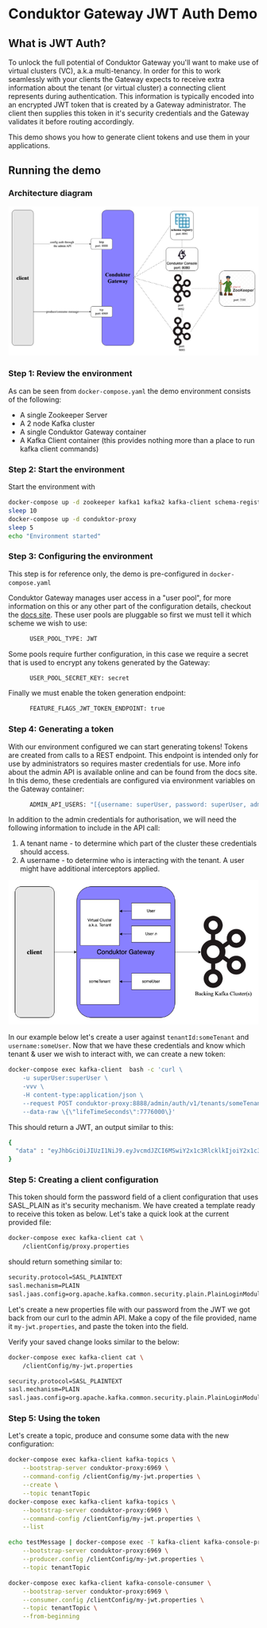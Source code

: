 # Conduktor Gateway JWT Auth Demo

## What is JWT Auth?

To unlock the full potential of Conduktor Gateway you'll want to make use of virtual clusters (VC), a.k.a multi-tenancy. In order for this to work seamlessly with your clients 
the Gateway expects to receive extra information about the tenant (or virtual cluster) a connecting client represents 
during authentication. This information is typically encoded into an encrypted JWT token that is 
created by a Gateway administrator. The client then supplies this token in it's security credentials and 
the Gateway validates it before routing accordingly.   

This demo shows you how to generate client tokens and use them in your applications.

## Running the demo

### Architecture diagram
![architecture diagram](images/jwt-auth.png "authentication")

### Step 1: Review the environment

As can be seen from `docker-compose.yaml` the demo environment consists of the following:

* A single Zookeeper Server
* A 2 node Kafka cluster
* A single Conduktor Gateway container
* A Kafka Client container (this provides nothing more than a place to run kafka client commands)

### Step 2: Start the environment

Start the environment with

```bash
docker-compose up -d zookeeper kafka1 kafka2 kafka-client schema-registry
sleep 10
docker-compose up -d conduktor-proxy
sleep 5
echo "Environment started"
```

### Step 3: Configuring the environment

This step is for reference only, the demo is pre-configured in `docker-compose.yaml`

Conduktor Gateway manages user access in a "user pool", for more information on this or any other part of the configuration details, checkout the [docs site](https://docs.conduktor.io/). These user pools are pluggable so first we must tell it which scheme we wish 
to use:

```bash
      USER_POOL_TYPE: JWT
```

Some pools require further configuration, in this case we require a secret that is used to encrypt any tokens generated 
by the Gateway:

```bash
      USER_POOL_SECRET_KEY: secret
```

Finally we must enable the token generation endpoint:

```bash
      FEATURE_FLAGS_JWT_TOKEN_ENDPOINT: true
```

### Step 4: Generating a token

With our environment configured we can start generating tokens!
Tokens are created from calls to a REST endpoint. This endpoint is intended only for use by administrators 
so requires master credentials for use. More info about the admin API is available online and can be found from the docs site.
In this demo, these credentials are configured via environment 
variables on the Gateway container:

```bash
      ADMIN_API_USERS: "[{username: superUser, password: superUser, admin:true}]"
```

In addition to the admin credentials for authorisation, we will need the following information to include in the API call:

1. A tenant name - to determine which part of the cluster these credentials should access.
2. A username - to determine who is interacting with the tenant. A user might have additional interceptors applied.

![tenant-user](./images/tenant-user.png)

In our example below let's create a user against `tenantId:someTenant` and `username:someUser`.
Now that we have these credentials and know which tenant & user we wish to interact with, we can create a new token:

```bash
docker-compose exec kafka-client  bash -c 'curl \
    -u superUser:superUser \
    -vvv \
    -H content-type:application/json \
    --request POST conduktor-proxy:8888/admin/auth/v1/tenants/someTenant/username/someUser \
    --data-raw \{\"lifeTimeSeconds\":7776000\}'
```

This should return a JWT, an output similar to this:

```bash
{
  "data" : "eyJhbGciOiJIUzI1NiJ9.eyJvcmdJZCI6MSwiY2x1c3RlcklkIjoiY2x1c3RlcjEiLCJ1c2VybmFtZSI6InRlc3RAY29uZHVrdG9yLmlvIn0.XhB1e_ZXvgZ8zIfr28UQ33S8VA7yfWyfdM561Em9lrM"
}
```

### Step 5: Creating a client configuration

This token should form the password field of a client configuration that uses SASL_PLAIN as it's security mechanism. We 
have created a template ready to receive this token as below. Let's take a quick look at the current provided file:

```bash
docker-compose exec kafka-client cat \
    /clientConfig/proxy.properties
```

should return something similar to:

```bash
security.protocol=SASL_PLAINTEXT
sasl.mechanism=PLAIN
sasl.jaas.config=org.apache.kafka.common.security.plain.PlainLoginModule required username="test@conduktor.io" password="JWT_PLACEHOLDER";
```

Let's create a new properties file with our password from the JWT we got back from our curl to the admin API. Make a copy of the file provided, name it `my-jwt.properties`, and paste the token into the field.

Verify your saved change looks similar to the below:

```bash
docker-compose exec kafka-client cat \
    /clientConfig/my-jwt.properties
```

```bash
security.protocol=SASL_PLAINTEXT
sasl.mechanism=PLAIN
sasl.jaas.config=org.apache.kafka.common.security.plain.PlainLoginModule required username="test@conduktor.io" password="eyJhbGciOiJIUzI1NiJ9.eyJvcmdJZCI6MSwiY2x1c3RlcklkIjoiY2x1c3RlcjEiLCJ1c2VybmFtZSI6InRlc3RAY29uZHVrdG9yLmlvIn0.XhB1e_ZXvgZ8zIfr28UQ33S8VA7yfWyfdM561Em9lrM";
```

### Step 5: Using the token

Let's create a topic, produce and consume some data with the new configuration:

```bash
docker-compose exec kafka-client kafka-topics \
    --bootstrap-server conduktor-proxy:6969 \
    --command-config /clientConfig/my-jwt.properties \
    --create \
    --topic tenantTopic
docker-compose exec kafka-client kafka-topics \
    --bootstrap-server conduktor-proxy:6969 \
    --command-config /clientConfig/my-jwt.properties \
    --list
```

```bash
echo testMessage | docker-compose exec -T kafka-client kafka-console-producer \
    --bootstrap-server conduktor-proxy:6969 \
    --producer.config /clientConfig/my-jwt.properties \
    --topic tenantTopic
```

```bash
docker-compose exec kafka-client kafka-console-consumer \
    --bootstrap-server conduktor-proxy:6969 \
    --consumer.config /clientConfig/my-jwt.properties \
    --topic tenantTopic \
    --from-beginning
```